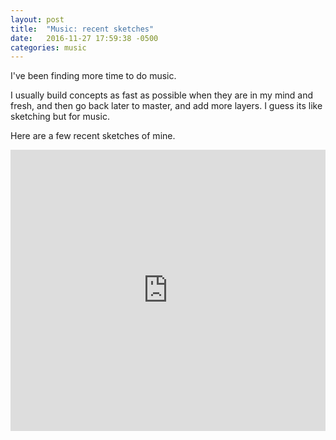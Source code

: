 ```yaml
---
layout: post
title:  "Music: recent sketches"
date:   2016-11-27 17:59:38 -0500
categories: music
---
```


I've been finding more time to do music. 

I usually build concepts as fast as possible when they are in my mind and fresh, and then go back later to master, and add more layers. I guess its like sketching but for music. 

Here are a few recent sketches of mine.


<iframe width="100%" height="450" scrolling="no" frameborder="no" src="https://w.soundcloud.com/player/?url=https%3A//api.soundcloud.com/playlists/275120624&amp;color=00cc11&amp;auto_play=false&amp;hide_related=true&amp;show_comments=false&amp;show_user=true&amp;show_reposts=false"></iframe>











